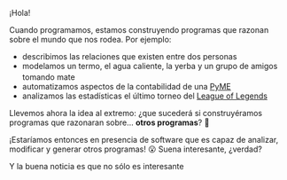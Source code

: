 ¡Hola! 

Cuando programamos, estamos construyendo programas que razonan sobre el mundo que nos rodea. Por ejemplo:

* describimos las relaciones que existen entre dos personas
* modelamos un termo, el agua caliente, la yerba y un grupo de amigos tomando mate <img src="https://upload.wikimedia.org/wikipedia/commons/5/5a/Mate-de-carpincho-con-bombilla-8857-MLA20008220660_112013-F.jpg" width="17px"> </img>
* automatizamos aspectos de la contabilidad de una [PyME](https://es.wikipedia.org/wiki/Peque%C3%B1a_y_mediana_empresa)
* analizamos las estadísticas el último torneo del [League of Legends](https://es.wikipedia.org/wiki/League_of_Legends) 

Llevemos ahora la idea al extremo:  ¿que sucederá si construyéramos programas que razonaran sobre... **otros programas**? :thought_balloon: 

¡Estaríamos entonces en presencia de software que es capaz de analizar, modificar y generar otros programas! :open_mouth: Suena interesante, ¿verdad?

Y la buena noticia es que no sólo es interesante 
